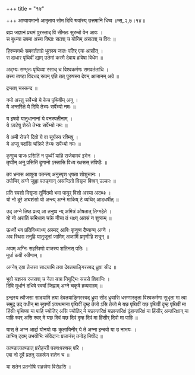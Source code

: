 +++
title = "१४"

+++
आप्यायमानो आमृताय सोम दिवि श्रवांस्य् उत्तमानि धिष्व ॥म्स्_२,७।१४॥  
    
ब्रह्म जज्ञानं प्रथमं पुरस्ताद् वि सीमतः सुरुचो वेन आवः ।  
स बुध्न्या उपमा अस्य विष्ठाः सतश् च योनिम् असतश् च विवः ॥  
    
हिरण्यगर्भः समवर्तताग्रे भूतस्य जातः पतिर् एक आसीत् ।  
स दाधार पृथिवीं द्याम् उतेमां कस्मै देवाय हविषा विधेम ॥  
    
अद्भ्यः सम्भृतः पृथिव्या रसाच् च विश्वकर्मणः समवर्तताधि ।  
तस्य त्वष्टा विदधद् रूपम् एति तत् पुरुषस्य देवम् आजानम् अग्रे ॥  
    
द्रप्सश् चस्कन्द ॥  
    
  
नमो अस्तु सर्पेभ्यो ये केच पृथिवीम् अनु ।  
ये अन्तरिक्षे ये दिवि तेभ्यः सर्पेभ्यो नमः ॥  
    
य इषवो यातुधानानां ये वनस्पतीनाम् ।  
ये ऽवटेषु शेरते तेभ्यः सर्पेभ्यो नमः ॥  
    
ये अमी रोचने दिवो ये वा सूर्यस्य रश्मिषु ।  
ये अप्सु षदांसि चक्रिरे तेभ्यः सर्पेभ्यो नमः ॥  
    
कृणुष्व पाजः प्रसितिं न पृथ्वीं याहि राजेवामवं इभेन ।  
तृष्वीम् अनु प्रसितिं द्रूणानो ऽस्तासि विध्य रक्षसस् तपिष्ठैः ॥  
    
तव भ्रमास आशुया पतन्त्य् अनुस्पृश धृषता शोशुचानः ।  
तपोभिर् अग्ने जुह्वा पतङ्गान् असन्दितो विसृज विष्वग् उल्काः ॥  
    
प्रति स्पशो विसृजा तूर्णितमो भवा पायुर् विशो अस्या अदब्धः ।  
यो नो दूरे अघशंसो यो अन्त्य् अग्ने माकिष् टे व्यथिर् आदधर्षीत् ॥  
    
उद् अग्ने तिष्ठ प्रत्य् आ तनुष्व न्य् अमित्रं ओषतात् तिग्महेते ।  
यो नो अरातिं समिधान चक्रे नीचा तं धक्ष्य् अतसं न शुष्कम् ॥  
    
ऊर्ध्वो भव प्रतिविध्याध्य् अस्मद् आविः कृणुष्व दैव्यान्य् अग्ने ।  
अव स्थिरा तनुहि यातुजूनां जामिम् अजामिं प्रमृणीहि शत्रून् ॥  
    
अयम् अग्निः सहस्रिणो वाजस्य शतिनस् पतिः ।  
मूर्धा कवी रयीणाम् ॥  
    
  
अग्नेष् ट्वा तेजसा सादयामि तया देवतयाङ्गिरस्वद् ध्रुवा सीद ॥  
    
भुवो यज्ञस्य रजसश् च नेता यत्रा नियुद्भिः सचसे शिवाभिः ।  
दिवि मूर्धानं दधिषे स्वर्षां जिह्वाम् अग्ने चकृषे हव्यवाहम् ॥  
    
इन्द्रस्य त्वौजसा सादयामि तया देवतयाङ्गिरस्वद् ध्रुवा सीद ध्रुवासि धरुणास्तृता विश्वकर्मणा सुधृता मा त्वा समुद्र उद् वधीन् मा सुपर्णो ऽव्यथमाना पृथिवीं दृम्ह तेजो ऽसि तेजो मे यछ पृथिवीं यछ पृथिवीं दृम्ह पृथिवीं मा हिंसीः पृथिव्या मा पाहि ज्योतिर् असि ज्योतिर् मे यछान्तरिक्षं यछान्तरिक्षं दृंहान्तरिक्षं मा हिंसीर् अन्तरिक्षान् मा पाहि स्वर् असि स्वर् मे यछ दिवं यछ दिवं दृम्ह दिवं मा हिंसीर् दिवो मा पाहि ॥  
    
यास् ते अग्न आर्द्रा योनयो याः कुलायिनीर् ये ते अग्ना इन्दवो या उ नाभयः ।  
ताभिष् ट्वम् उभयीभिः संविदानः प्रजानंस् तन्वेह निषीद ॥  
    
काण्डात्काण्डात् प्ररोहन्ती परुषःपरुषस् परि ।  
एवा नो दूर्वे प्रतनु सहस्रेण शतेन च ॥  
    
या शतेन प्रतनोषि सहस्रेण विरोहसि ।  
